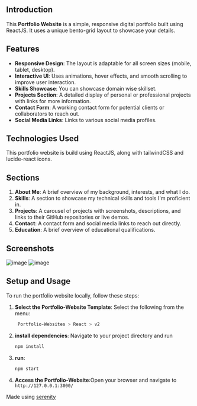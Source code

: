 ## Introduction

This **Portfolio Website** is a simple, responsive digital portfolio built using ReactJS. It uses a unique bento-grid layout to showcase your details.

## Features

- **Responsive Design**: The layout is adaptable for all screen sizes (mobile, tablet, desktop).
- **Interactive UI**: Uses animations, hover effects, and smooth scrolling to improve user interaction.
- **Skills Showcase**: You can showcase domain wise skillset.
- **Projects Section**: A detailed display of personal or professional projects with links for more information.
- **Contact Form**: A working contact form for potential clients or collaborators to reach out.
- **Social Media Links**: Links to various social media profiles.

## Technologies Used

This portfolio website is build using ReactJS, along with tailwindCSS and lucide-react icons.

## Sections

1. **About Me**: A brief overview of my background, interests, and what I do.
2. **Skills**: A section to showcase my technical skills and tools I'm proficient in.
3. **Projects**: A carousel of projects with screenshots, descriptions, and links to their GitHub repositories or live demos.
4. **Contact**: A contact form and social media links to reach out directly.
5. **Education**: A brief overview of educational qualifications.

## Screenshots

![image](https://github.com/user-attachments/assets/14a2403d-04fc-4e2d-8d11-f757f1c9aed5)
![image](https://github.com/user-attachments/assets/e21ffcf8-d16b-47b6-b889-8e3a7181ae62)

## Setup and Usage

To run the portfolio website locally, follow these steps:

1. **Select the Portfolio-Website Template**:
Select the following from the menu:
   ```bash
    Portfolio-Websites > React > v2
    ```

2. **install dependencies**:
Navigate to your project directory and run
    ```javascript
    npm install
    ```

3. **run**:
    ```javascript
    npm start
    ```

4. **Access the Portfolio-Website**:Open your browser and navigate to `http://127.0.0.1:3000/`

Made using [serenity](https://github.com/Abhishek-Mallick/serenity)
